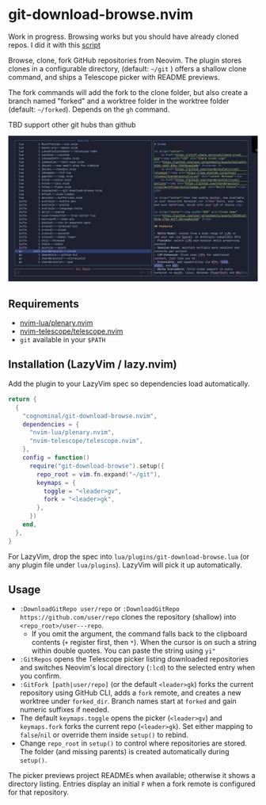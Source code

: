 # git-download-browse.nvim

Work in progress. Browsing works but you should have already cloned repos.
I did it with this [script](https://gist.github.com/cognominal/e81918a1444f1130f4256a7e578f7550)

Browse, clone, fork GitHub repositories from Neovim. The plugin stores clones
in a configurable directory, (default: `~/git` )
offers a shallow clone command, and ships a Telescope
picker with README previews.

The fork commands will add the fork to the clone folder, but also create
a branch named "forked" and a worktree folder in the worktree folder
(default: `~/forked`). Depends on the `gh` command.

TBD support other git hubs than github

![screenshot](./assets/screenshot.png)

## Requirements

- [nvim-lua/plenary.nvim](https://github.com/nvim-lua/plenary.nvim)
- [nvim-telescope/telescope.nvim](https://github.com/nvim-telescope/telescope.nvim)
- `git` available in your `$PATH`

## Installation (LazyVim / lazy.nvim)

Add the plugin to your LazyVim spec so dependencies load automatically.

```lua
return {
  {
    "cognominal/git-download-browse.nvim",
    dependencies = {
      "nvim-lua/plenary.nvim",
      "nvim-telescope/telescope.nvim",
    },
    config = function()
      require("git-download-browse").setup({
        repo_root = vim.fn.expand("~/git"),
        keymaps = {
          toggle = "<leader>gv",
          fork = "<leader>gk",
        },
      })
    end,
  },
}
```

For LazyVim, drop the spec into `lua/plugins/git-download-browse.lua`
(or any
plugin file under `lua/plugins`). LazyVim will pick it up automatically.

## Usage

- `:DownloadGitRepo user/repo` or `:DownloadGitRepo https://github.com/user/repo`
  clones the repository (shallow) into `<repo_root>/user---repo`.
  - If you omit the argument, the command falls back to the clipboard contents
    (`+` register first, then `*`). When the cursor is on such a string within double quotes.
  You can paste the string using `yi"`
- `:GitRepos` opens the Telescope picker listing downloaded repositories and
  switches Neovim's local directory (`:lcd`) to the selected entry when you
  confirm.
- `:GitFork [path|user/repo]` (or the default `<leader>gk`) forks the current
  repository using GitHub CLI, adds a `fork` remote, and creates a new worktree
  under `forked_dir`. Branch names start at `forked` and gain numeric suffixes
  if needed.
- The default `keymaps.toggle` opens the picker (`<leader>gv`) and
  `keymaps.fork` forks the current repo (`<leader>gk`). Set either mapping to
  `false`/`nil` or override them inside `setup()` to rebind.
- Change `repo_root` in `setup()` to control where repositories are stored. The
  folder (and missing parents) is created automatically during `setup()`.

The picker previews project READMEs when available; otherwise it shows a
directory listing. Entries display an initial `F` when a fork remote is
configured for that repository.
